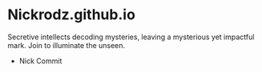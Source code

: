 # Nickrodz.github.io
 Secretive intellects decoding mysteries, leaving a mysterious yet impactful mark. Join to illuminate the unseen.

- Nick Commit

